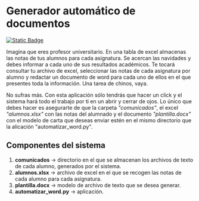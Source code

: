 # Generador automático de documentos

[![Static Badge](https://img.shields.io/badge/python-brightgreen?style=for-the-badge&logo=python&labelColor=black&link=https%3A%2F%2Fgithub.com%2Fdarifor%2Falarma_YouTube)]()

Imagina que eres profesor universitario. En una tabla de excel almacenas las notas de tus alumnos para cada
asignatura. Se acercan las navidades y debes informar a cada uno de sus resultados académicos. Te tocará consultar tu archivo de excel, seleccionar las notas de cada asignatura por alumno y redactar un 
documento de word para cada uno de ellos en el que presentes toda la información. Una tarea de chinos, vaya. 

No sufras más. Con esta aplicación sólo tendrás que hacer un click y el sistema hará todo el trabajo por ti en 
un abrir y cerrar de ojos. Lo único que debes hacer es asegurarte de que la carpeta *"comunicados"*, el excel
*"alumnos.xlsx"* con las notas del alumnado y el documento *"plantilla.docx"* con el modelo de carta que deseas
enviar estén en el mismo directorio que la alicación "automatizar_word.py". 

## Componentes del sistema

1. **comunicados** &rarr; directorio en el que se almacenan los archivos de texto de cada alumno, generados por el sistema.
2. **alumnos.xlsx** &rarr; archivo de excel en el que se recogen las notas de cada alumno para cada asignatura.
3. **plantilla.docx** &rarr; modelo de archivo de texto que se desea generar.
4. **automatizar_word.py** &rarr; aplicación.
